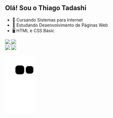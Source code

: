 ## Olá! Sou o Thiago Tadashi


- 🔭 Cursando Sistemas para Internet
- 🌱 Estudando Desenvolvimento de Páginas Web
- 🖥️ HTML e CSS Básic

<div align="left">
  <a href="https://github.com/TadashiThiago">
  <img height="180em" src="https://github-readme-stats.vercel.app/api?username=TadashiThiago&show_icons=true&theme=dark&include_all_commits=true&count_private=true"/>
  <img height="180em" src="https://github-readme-stats.vercel.app/api/top-langs/?username=TadashiThiago&layout=compact&langs_count=7&theme=dark"/>
 

</div>
 
<div>
  <a href="https://instagram.com/tadashi_thiago" target="_blank"><img src="https://img.shields.io/badge/-Instagram-%23E4405F?style=for-the-badge&logo=instagram&logoColor=white" target="_blank"></a>
  <a href="mailto:https://criarmeulink.com.br/u/1666043411"><img src="https://img.shields.io/badge/-Gmail-%23333?style=for-the-badge&logo=gmail&logoColor=white" target="_blank"></a>
</div>  

  ![Snake animation](https://github.com/TadashiThiago/TadashiThiago/blob/output/github-contribution-grid-snake.svg)

  

